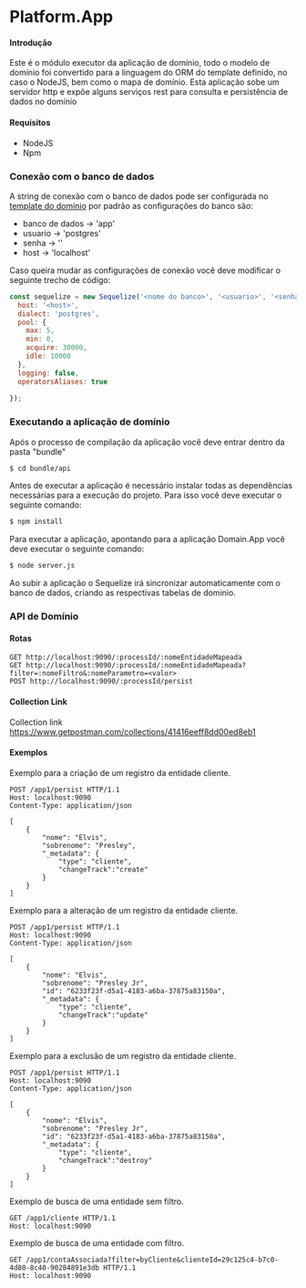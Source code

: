 # Platform.App

#### Introdução
Este é o módulo executor da aplicação de domínio, todo o modelo de domínio foi convertido para a linguagem do ORM do template definido, no caso o NodeJS, bem como o mapa de domínio.
Esta aplicação sobe um servidor http e expõe alguns serviços rest para consulta e persistência de dados no domínio

#### Requisitos

* NodeJS
* Npm


### Conexão com o banco de dados
A string de conexão com o banco de dados pode ser configurada no [template do domínio](https://github.com/ONSBR/Plataforma-Domain/blob/master/Platform.App/node_template/model/domain.tmpl) por padrão as configurações do banco são:
* banco de dados -> 'app'
* usuario -> 'postgres'
* senha -> ''
* host -> 'localhost'

Caso queira mudar as configurações de conexão você deve modificar o seguinte trecho de código:

```js
const sequelize = new Sequelize('<nome do banco>', '<usuario>', '<senha>', {
  host: '<host>',
  dialect: 'postgres',
  pool: {
    max: 5,
    min: 0,
    acquire: 30000,
    idle: 10000
  },
  logging: false,
  operatorsAliases: true
  
});
```

### Executando a aplicação de domínio

Após o processo de compilação da aplicação você deve entrar dentro da pasta "bundle"

```sh
$ cd bundle/api
```

Antes de executar a aplicação é necessário instalar todas as dependências necessárias para a execução do projeto.
Para isso você deve executar o seguinte comando:

```sh
$ npm install
```

Para executar a aplicação, apontando para a aplicação Domain.App você deve executar o seguinte comando:
```sh
$ node server.js
```

Ao subir a aplicação o Sequelize irá sincronizar automaticamente com o banco de dados, criando as respectivas tabelas de dominio.

### API de Domínio

#### Rotas

```
GET http://localhost:9090/:processId/:nomeEntidadeMapeada
GET http://localhost:9090/:processId/:nomeEntidadeMapeada?filter=:nomeFiltro&:nomeParametro=<valor>
POST http://localhost:9090/:processId/persist
```

#### Collection Link

Collection link https://www.getpostman.com/collections/41416eeff8dd00ed8eb1

#### Exemplos

Exemplo para a criação de um registro da entidade cliente.

```http
POST /app1/persist HTTP/1.1
Host: localhost:9090
Content-Type: application/json

[
    {
        "nome": "Elvis",
        "sobrenome": "Presley",
        "_metadata": {
            "type": "cliente",
            "changeTrack":"create"
        }
    }
]
```

Exemplo para a alteração de um registro da entidade cliente.

```http
POST /app1/persist HTTP/1.1
Host: localhost:9090
Content-Type: application/json

[
    {
        "nome": "Elvis",
        "sobrenome": "Presley Jr",
        "id": "6233f23f-d5a1-4183-a6ba-37875a83150a",
        "_metadata": {
            "type": "cliente",
            "changeTrack":"update"
        }
    }
]
```

Exemplo para a exclusão de um registro da entidade cliente.

```http
POST /app1/persist HTTP/1.1
Host: localhost:9090
Content-Type: application/json

[
    {
        "nome": "Elvis",
        "sobrenome": "Presley Jr",
        "id": "6233f23f-d5a1-4183-a6ba-37875a83150a",
        "_metadata": {
            "type": "cliente",
            "changeTrack":"destroy"
        }
    }
]
```

Exemplo de busca de uma entidade sem filtro.

```http
GET /app1/cliente HTTP/1.1
Host: localhost:9090
```

Exemplo de busca de uma entidade com filtro.

```http
GET /app1/contaAssociada?filter=byCliente&clienteId=29c125c4-b7c0-4d80-8c40-90284891e3db HTTP/1.1
Host: localhost:9090
```






